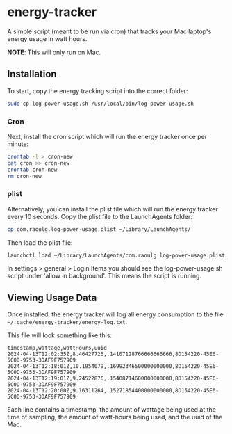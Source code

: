 # energy-tracker

A simple script (meant to be run via cron) that tracks your Mac laptop's energy usage in watt hours.

**NOTE**: This will only run on Mac.


## Installation

To start, copy the energy tracking script into the correct folder:

```bash
sudo cp log-power-usage.sh /usr/local/bin/log-power-usage.sh
```

### Cron
Next, install the cron script which will run the energy tracker once per minute:

```bash
crontab -l > cron-new
cat cron >> cron-new
crontab cron-new
rm cron-new
```

### plist
Alternatively, you can install the plist file which will run the energy tracker every 10 seconds.
Copy the plist file to the LaunchAgents folder:

```bash
cp com.raoulg.log-power-usage.plist ~/Library/LaunchAgents/
```

Then load the plist file:

```bash
launchctl load ~/Library/LaunchAgents/com.raoulg.log-power-usage.plist
```

In settings > general > Login Items you should see the log-power-usage.sh script under 'allow in background'. This means the script is running.

## Viewing Usage Data

Once installed, the energy tracker will log all energy consumption to the file `~/.cache/energy-tracker/energy-log.txt`.

This file will look something like this:

```text
timestamp,wattage,wattHours,uuid
2024-04-13T12:02:35Z,8.46427726,.14107128766666666666,8D154220-45E6-5C0D-9753-3DAF9F757909
2024-04-13T12:18:01Z,10.1954079,.16992346500000000000,8D154220-45E6-5C0D-9753-3DAF9F757909
2024-04-13T12:19:01Z,9.24522876,.15408714600000000000,8D154220-45E6-5C0D-9753-3DAF9F757909
2024-04-13T12:20:00Z,9.16311264,.15271854400000000000,8D154220-45E6-5C0D-9753-3DAF9F757909
```

Each line contains a timestamp, the amount of wattage being used at the time of sampling, the amount of watt-hours being used, and the uuid of the Mac.
